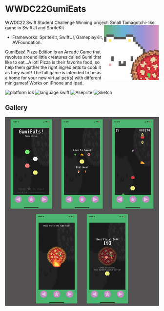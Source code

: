 # WWDC22GumiEats
WWDC22 Swift Student Challenge Winning project. Small Tamagotchi-like game in SwiftUI and SpriteKit
<img align="right" width="180" height="180" src="GumiEatsStore.png">
* Frameworks: SpriteKit, SwiftUI, GameplayKit, AVFoundation.

GumiEats! Pizza Edition is an Arcade Game that revolves around little creatures called Gumi that like to eat...A lot! Pizza is their favorite food, so help them gather the right ingredients to cook it as they want!
The full game is intended to be as a home for your new virtual pet(s) with different minigames! Works on iPhone and Ipad.
<p align="left">
<img src="https://img.shields.io/badge/iOS-000000?style=for-the-badge&logo=ios&logoColor=white" alt= "platform ios"/> 
<img src="https://img.shields.io/badge/Swift-FA7343?style=for-the-badge&logo=swift&logoColor=white" alt= "language swift"/> 
<img src="https://img.shields.io/badge/Aseprite-7D929E?style=for-the-badge&logo=aseprite&logoColor=white" alt= "Aseprite"/> 
<img src="https://img.shields.io/badge/Sketch-FFB387?style=for-the-badge&logo=sketch&logoColor=black" alt= "Sketch"/> 
</p>

## Gallery
<img src="GumiPromo.png">
